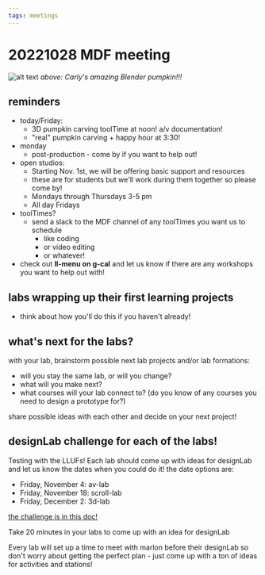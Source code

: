 ```yaml
---
tags: meetings
---
```


# 20221028 MDF meeting

![alt text](https://files.slack.com/files-pri/T0HTW3H0V-F046J41P2EA/pumpkin-lit-2.jpg?pub_secret=510431207e)
*above: Carly's amazing Blender pumpkin!!!*

## reminders
* today/Friday: 
    * 3D pumpkin carving toolTime at noon! a/v documentation!
    * "real" pumpkin carving + happy hour at 3:30!
* monday
    * post-production - come by if you want to help out!
* open studios:
    * Starting Nov. 1st, we will be offering basic support and resources 
    * these are for students but we'll work during them together so please come by!
    * Mondays through Thursdays 3-5 pm
    * All day Fridays
* toolTimes?
    * send a slack to the MDF channel of any toolTimes you want us to schedule
        * like coding
        * or video editing
        * or whatever!
* check out **ll-menu on g-cal** and let us know if there are any workshops you want to help out with!

## labs wrapping up their first learning projects
* think about how you'll do this if you haven't already!

## what's next for the labs?

with your lab, brainstorm possible next lab projects and/or lab formations:
* will you stay the same lab, or will you change?
* what will you make next?
* what courses will your lab connect to? (do you know of any courses you need to design a prototype for?)

share possible ideas with each other and decide on your next project!

## designLab challenge for each of the labs!

Testing with the LLUFs! Each lab should come up with ideas for designLab and let us know the dates when you could do it! the date options are:
* Friday, November 4: av-lab
* Friday, November 18: scroll-lab
* Friday, December 2: 3d-lab

[the challenge is in this doc!](https://hackmd.io/unwcl871R3eclYAJqj4kng)

Take 20 minutes in your labs to come up with an idea for designLab

Every lab will set up a time to meet with marlon before their designLab so don't worry about getting the perfect plan - just come up with a ton of ideas for activities and stations!
